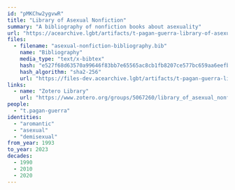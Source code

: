 ```yaml
---
id: "pMKChw2ygvwR"
title: "Library of Asexual Nonfiction"
summary: "A bibliography of nonfiction books about asexuality"
url: "https://acearchive.lgbt/artifacts/t-pagan-guerra-library-of-asexual-nonfiction"
files:
  - filename: "asexual-nonfiction-bibliography.bib"
    name: "Bibliography"
    media_type: "text/x-bibtex"
    hash: "e527f68d63570a99646f83bb7e65565ac8cb1fb8207ce577bc659aa6eefb2439"
    hash_algorithm: "sha2-256"
    url: "https://files-dev.acearchive.lgbt/artifacts/t-pagan-guerra-library-of-asexual-nonfiction/asexual-nonfiction-bibliography.bib"
links:
  - name: "Zotero Library"
    url: "https://www.zotero.org/groups/5067260/library_of_asexual_nonfiction/library"
people:
  - "t.pagan-guerra"
identities:
  - "aromantic"
  - "asexual"
  - "demisexual"
from_year: 1993
to_year: 2023
decades:
  - 1990
  - 2010
  - 2020
---
```

